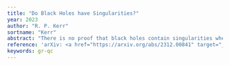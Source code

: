 ```yaml
---
title: "Do Black Holes have Singularities?"
year: 2023
author: "R. P. Kerr"
sortname: "Kerr"
abstract: "There is no proof that black holes contain singularities when they are generated by real physical bodies. Roger Penrose claimed sixty years ago that trapped surfaces inevitably lead to light rays of finite affine length (FALL's). Penrose and Stephen Hawking then asserted that these must end in actual singularities. When they could not prove this they decreed it to be self evident. It is shown that there are counterexamples through every point in the Kerr metric. These are asymptotic to at least one event horizon and do not end in singularities. "
reference: 'arXiv: <a href="https://arxiv.org/abs/2312.00841" target="_blank">2312.00841 [gr-qc]</a>.'
keywords: gr-qc
---
```

